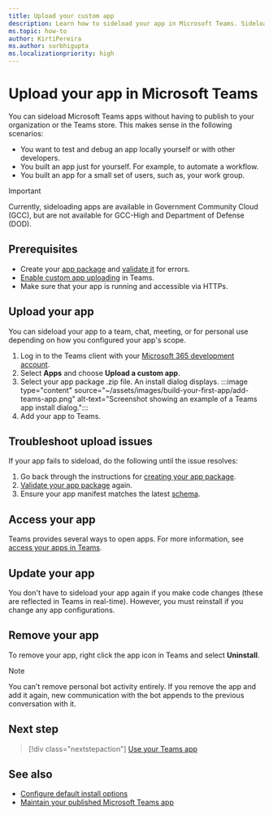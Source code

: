 ```yaml
---
title: Upload your custom app
description: Learn how to sideload your app in Microsoft Teams. Sideloading is common when testing and debugging an app during development.
ms.topic: how-to
author: KirtiPereira
ms.author: surbhigupta
ms.localizationpriority: high
---
```


# Upload your app in Microsoft Teams

You can sideload Microsoft Teams apps without having to publish to your organization or the Teams store. This makes sense in the following scenarios:

* You want to test and debug an app locally yourself or with other developers.
* You built an app just for yourself. For example, to automate a workflow.
* You built an app for a small set of users, such as, your work group.

> [!IMPORTANT]
> Currently, sideloading apps are available in Government Community Cloud (GCC), but are not available for GCC-High and Department of Defense (DOD).

## Prerequisites

* Create your [app package](~/concepts/build-and-test/apps-package.md) and [validate it](https://dev.teams.microsoft.com/appvalidation.html) for errors.
* [Enable custom app uploading](~/concepts/build-and-test/prepare-your-o365-tenant.md#enable-custom-teams-apps-and-turn-on-custom-app-uploading) in Teams.
* Make sure that your app is running and accessible via HTTPs.

## Upload your app

You can sideload your app to a team, chat, meeting, or for personal use depending on how you configured your app's scope.

1. Log in to the Teams client with your [Microsoft 365 development account](~/build-your-first-app/build-and-run.md#prerequisites).
1. Select **Apps** and choose **Upload a custom app**.
1. Select your app package .zip file. An install dialog displays.
:::image type="content" source="~/assets/images/build-your-first-app/add-teams-app.png" alt-text="Screenshot showing an example of a Teams app install dialog.":::
1. Add your app to Teams.

## Troubleshoot upload issues

If your app fails to sideload, do the following until the issue resolves:

1. Go back through the instructions for [creating your app package](../../concepts/build-and-test/apps-package.md).
1. [Validate your app package](https://dev.teams.microsoft.com/appvalidation.html) again.
1. Ensure your app manifest matches the latest [schema](../../resources/schema/manifest-schema.md).

## Access your app

Teams provides several ways to open apps. For more information, see [access your apps in Teams](https://support.microsoft.com/office/access-your-apps-in-teams-0758cb09-9e85-40e7-a974-51df7734646a).

## Update your app

You don't have to sideload your app again if you make code changes (these are reflected in Teams in real-time). However, you must reinstall if you change any app configurations.

## Remove your app

To remove your app, right click the app icon in Teams and select **Uninstall**.

> [!NOTE]
> You can't remove personal bot activity entirely. If you remove the app and add it again, new communication with the bot appends to the previous conversation with it.

## Next step

> [!div class="nextstepaction"]
> [Use your Teams app](https://support.microsoft.com/office/apps-and-services-cc1fba57-9900-4634-8306-2360a40c665b?ui=en-us&rs=en-us&ad=us)

## See also

* [Configure default install options](~/concepts/deploy-and-publish/add-default-install-scope.md)
* [Maintain your published Microsoft Teams app](~/concepts/deploy-and-publish/appsource/post-publish/overview.md)
